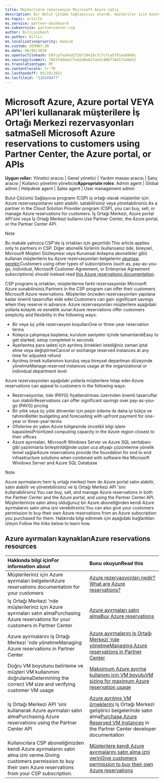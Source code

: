 ```yaml
---
title: Müşterilere rezervasyon Microsoft Azure satış
description: Bir Bulut Çözümü Sağlayıcısı olarak, müşteriler için Azure rezervasyonları satın alabilir, satabilirsiniz veya yönetabilirsiniz. İş Ortağı Merkezi, Azure portal API'sini veya İş Ortağı Merkezi kullanın.
ms.topic: article
ms.service: partner-dashboard
ms.subservice: partnercenter-csp
author: BillLinzbach
ms.author: BillLi
ms.localizationpriority: medium
ms.custom: SEOMAY.20
ms.date: 08/06/2020
ms.openlocfilehash: b97cafea9ad2f36718418c7c7cfca5f91ee8849c
ms.sourcegitcommit: 7063fdddee77ad2d8e627ab3c806f76d173ab652
ms.translationtype: MT
ms.contentlocale: tr-TR
ms.lasthandoff: 05/19/2021
ms.locfileid: "110149477"
---
```

# <a name="sell-microsoft-azure-reservations-to-customers-using-partner-center-the-azure-portal-or-apis"></a><span data-ttu-id="b4c5d-104">Microsoft Azure, Azure portal VEYA API'leri kullanarak müşterilere İş Ortağı Merkezi rezervasyonları satma</span><span class="sxs-lookup"><span data-stu-id="b4c5d-104">Sell Microsoft Azure reservations to customers using Partner Center, the Azure portal, or APIs</span></span>

<span data-ttu-id="b4c5d-105">**Uygun roller:** Yönetici aracısı | Genel yönetici | Yardım masası aracısı | Satış aracısı | Kullanıcı yönetimi yöneticisi</span><span class="sxs-lookup"><span data-stu-id="b4c5d-105">**Appropriate roles**: Admin agent | Global admin | Helpdesk agent | Sales agent | User management admin</span></span>

<span data-ttu-id="b4c5d-106">Bulut Çözümü Sağlayıcısı programı (CSP) iş ortağı olarak müşteriler için Azure rezervasyonlarını satın alabilir, satabilirsiniz veya yönetabilirsiniz.</span><span class="sxs-lookup"><span data-stu-id="b4c5d-106">As a partner in the Cloud Solution Provider program (CSP), you can buy, sell, or manage Azure reservations for customers.</span></span> <span data-ttu-id="b4c5d-107">İş Ortağı Merkezi, Azure portal API'sini veya İş Ortağı Merkezi kullanın.</span><span class="sxs-lookup"><span data-stu-id="b4c5d-107">Use Partner Center, the Azure portal, or the Partner Center API.</span></span>

> [!NOTE]
> <span data-ttu-id="b4c5d-108">Bu makale yalnızca CSP'de iş ortakları için geçerlidir.</span><span class="sxs-lookup"><span data-stu-id="b4c5d-108">This article applies only to partners in CSP.</span></span> <span data-ttu-id="b4c5d-109">Diğer abonelik türlerini (kullansanız öde, bireysel, Microsoft Müşteri Sözleşmesi veya Kurumsal Anlaşma abonelikler gibi) kullanan müşterilerin bu Azure rezervasyonları belgelerini [okuması gerekir.](/azure/cost-management-billing/reservations)</span><span class="sxs-lookup"><span data-stu-id="b4c5d-109">Customers using other types of subscriptions (such as, pay-as-you-go, individual, Microsoft Customer Agreement, or Enterprise Agreement subscriptions) should instead read [this Azure reservations documentation](/azure/cost-management-billing/reservations).</span></span>

<span data-ttu-id="b4c5d-110">CSP programı iş ortakları, müşterilerine farklı rezervasyonlar Microsoft Azure sunabilirsiniz.</span><span class="sxs-lookup"><span data-stu-id="b4c5d-110">Partners in the CSP program can offer their customers Microsoft Azure reservations.</span></span> <span data-ttu-id="b4c5d-111">Müşteriler önceden rezervasyonları yapılana kadar önemli tasarruflar elde eder.</span><span class="sxs-lookup"><span data-stu-id="b4c5d-111">Customers can gain significant savings when they reserve in advance.</span></span> <span data-ttu-id="b4c5d-112">Azure rezervasyonları müşterilere aşağıdaki yollarla kolaylık ve esneklik sunar:</span><span class="sxs-lookup"><span data-stu-id="b4c5d-112">Azure reservations offer customers simplicity and flexibility in the following ways:</span></span>

- <span data-ttu-id="b4c5d-113">Bir veya üç yıllık rezervasyon koşulları</span><span class="sxs-lookup"><span data-stu-id="b4c5d-113">One or three-year reservation terms</span></span>
- <span data-ttu-id="b4c5d-114">Kolayca çalışmaya başlama; kurulum saniyeler içinde tamamlandı</span><span class="sxs-lookup"><span data-stu-id="b4c5d-114">Easy to get started; setup completed in seconds</span></span>
- <span data-ttu-id="b4c5d-115">Ayarlanmış para iadesi için ayrılmış örnekleri istediğiniz zaman iptal etme veya değiştirme</span><span class="sxs-lookup"><span data-stu-id="b4c5d-115">Cancel or exchange reserved instances at any time for adjusted refund</span></span>
- <span data-ttu-id="b4c5d-116">Ayrılmış örnek kullanımını kuruluş veya bireysel departman düzeyinde yönetme</span><span class="sxs-lookup"><span data-stu-id="b4c5d-116">Manage reserved instances usage at the organizational or individual department level</span></span>

<span data-ttu-id="b4c5d-117">Azure rezervasyonları aşağıdaki yollarla müşterilere hitap eder:</span><span class="sxs-lookup"><span data-stu-id="b4c5d-117">Azure reservations can appeal to customers in the following ways:</span></span>

- <span data-ttu-id="b4c5d-118">Rezervasyonlar, öde (PAYG) fiyatlandırması üzerinden önemli tasarruflar sun olabilir</span><span class="sxs-lookup"><span data-stu-id="b4c5d-118">Reservations can offer significant savings over pay-as-you-go (PAYG) pricing</span></span>
- <span data-ttu-id="b4c5d-119">Bir yıllık veya üç yıllık dönemler için peşin ödeme ile daha iyi bütçe ve tahmin</span><span class="sxs-lookup"><span data-stu-id="b4c5d-119">Better budgeting and forecasting with upfront payment for one-year or three-year terms</span></span>
- <span data-ttu-id="b4c5d-120">Ofislerine en yakın Azure bölgesinde öncelikli bilgi işlem kapasitesi</span><span class="sxs-lookup"><span data-stu-id="b4c5d-120">Prioritized computing capacity in the Azure region closest to their offices</span></span>
- <span data-ttu-id="b4c5d-121">Azure ayırmaları, Microsoft Windows Server ve Azure SQL veritabanı gibi yazılımlarla birleştirildiğinde uçtan uca altyapı çözümlerine yönelik temel sağlar</span><span class="sxs-lookup"><span data-stu-id="b4c5d-121">Azure reservations provide the foundation for end to end infrastructure solutions when combined with software like Microsoft Windows Server and Azure SQL Database</span></span>

>[!NOTE]
> <span data-ttu-id="b4c5d-122">Azure ayırmalarını hem Iş ortağı merkezi hem de Azure portal satın alabilir, satın alabilir ve yönetebilirsiniz ve Iş Ortağı Merkezi API 'sini kullanabilirsiniz.</span><span class="sxs-lookup"><span data-stu-id="b4c5d-122">You can buy, sell, and manage Azure reservations in both the Partner Center and the Azure portal, and using the Partner Center API.</span></span> <span data-ttu-id="b4c5d-123">Müşterilerinize satın almış olduğunuz bir Azure aboneliğinden kendi Azure ayırmalarını satın alma izni verebilirsiniz.</span><span class="sxs-lookup"><span data-stu-id="b4c5d-123">You can also give your customers permission to buy their own Azure reservations from an Azure subscription you purchased for them.</span></span> <span data-ttu-id="b4c5d-124">Hakkında bilgi edinmek için aşağıdaki bağlantıları izleyin.</span><span class="sxs-lookup"><span data-stu-id="b4c5d-124">Follow the links below to learn how.</span></span>

## <a name="azure-reservations-resources"></a><span data-ttu-id="b4c5d-125">Azure ayırmaları kaynakları</span><span class="sxs-lookup"><span data-stu-id="b4c5d-125">Azure reservations resources</span></span>

|<span data-ttu-id="b4c5d-126">**Hakkında bilgi için**</span><span class="sxs-lookup"><span data-stu-id="b4c5d-126">**For information about**</span></span>   |<span data-ttu-id="b4c5d-127">**Bunu okuyun**</span><span class="sxs-lookup"><span data-stu-id="b4c5d-127">**Read this**</span></span>    |
|:-----------------------------|:-----------------|
| <span data-ttu-id="b4c5d-128">Müşterileriniz için Azure ayırmaları belgeleri</span><span class="sxs-lookup"><span data-stu-id="b4c5d-128">Azure reservations documentation for your customers</span></span> | [<span data-ttu-id="b4c5d-129">Azure rezervasyonları nedir?</span><span class="sxs-lookup"><span data-stu-id="b4c5d-129">What are Azure reservations?</span></span>](/azure/billing/billing-save-compute-costs-reservations)
|<span data-ttu-id="b4c5d-130">Iş Ortağı Merkezi 'nde müşterileriniz için Azure ayırmaları satın alma</span><span class="sxs-lookup"><span data-stu-id="b4c5d-130">Purchasing Azure reservations for your customers in Partner Center</span></span>   |[<span data-ttu-id="b4c5d-131">Azure ayırmaları satın alma</span><span class="sxs-lookup"><span data-stu-id="b4c5d-131">Buy Azure reservations</span></span>](azure-reservations-buying.md)
|<span data-ttu-id="b4c5d-132">Azure ayırmalarını Iş Ortağı Merkezi 'nde yönetme</span><span class="sxs-lookup"><span data-stu-id="b4c5d-132">Managing Azure reservations in Partner Center</span></span> | [<span data-ttu-id="b4c5d-133">Azure ayırmalarını Iş Ortağı Merkezi 'nde yönetme</span><span class="sxs-lookup"><span data-stu-id="b4c5d-133">Managing Azure reservations in Partner Center</span></span>](azure-reservations-manage.md)
|<span data-ttu-id="b4c5d-134">Doğru VM boyutunu belirleme ve müşteri VM kullanımını doğrulama</span><span class="sxs-lookup"><span data-stu-id="b4c5d-134">Determining the correct VM size and verifying customer VM usage</span></span>   |[<span data-ttu-id="b4c5d-135">Maksimum Azure ayırma kullanımı için VM boyutu</span><span class="sxs-lookup"><span data-stu-id="b4c5d-135">VM sizing for maximum Azure reservation usage</span></span>](azure-usage.md)   |
|<span data-ttu-id="b4c5d-136">Iş Ortağı Merkezi API 'sini kullanarak Azure ayırmaları satın alma</span><span class="sxs-lookup"><span data-stu-id="b4c5d-136">Purchasing Azure reservations using the Partner Center API</span></span> | <span data-ttu-id="b4c5d-137">[Azure ayrılmış VM örneklerini](/partner-center/develop/purchase-azure-reservations) Iş Ortağı Merkezi geliştirici belgelerinde satın alma</span><span class="sxs-lookup"><span data-stu-id="b4c5d-137">[Purchase Azure Reserved VM Instances](/partner-center/develop/purchase-azure-reservations) in the Partner Center developer documentation</span></span>   |
|<span data-ttu-id="b4c5d-138">Kullanıcılara CSP aboneliğinizden kendi Azure ayırmalarını satın alma izni verme.</span><span class="sxs-lookup"><span data-stu-id="b4c5d-138">Giving customers permission to buy their own Azure reservations from your CSP subscription.</span></span> | [<span data-ttu-id="b4c5d-139">Müşterilere kendi Azure ayırmalarını satın alma izni verin</span><span class="sxs-lookup"><span data-stu-id="b4c5d-139">Give customers permission to buy their own Azure reservations</span></span>](give-customers-permission.md)   |